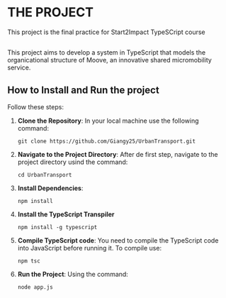 # THE PROJECT
This project is the final practice for Start2Impact TypeSCript course

##
This project aims to develop a system in TypeScript that models the organicational structure of Moove, an innovative shared micromobility service. 

## How to Install and Run the project
Follow these steps:
 1. **Clone the Repository**:
      In your local machine use the following command:

        git clone https://github.com/Giangy25/UrbanTransport.git
    
 3. **Navigate to the Project Directory**:
    After de first step, navigate to the project directory usind the command:
    
        cd UrbanTransport
    
 5. **Install Dependencies**:
    
        npm install
    
 7. **Install the TypeScript Transpiler**


        npm install -g typescript
    
 9. **Compile TypeScript code**:
     You need to compile the TypeScript code into JavaScript before running it. To compile use:
     
        npm tsc
    
 11. **Run the Project**:
     Using the command:

         node app.js
